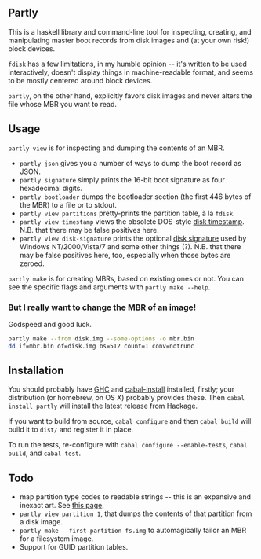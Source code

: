 ## Partly

This is a haskell library and command-line tool for inspecting,
creating, and manipulating master boot records from disk images and (at
your own risk!) block devices.

`fdisk` has a few limitations, in my humble opinion -- it's written
to be used interactively, doesn't display things in machine-readable
format, and seems to be mostly centered around block devices.

`partly`, on the other hand, explicitly favors disk images and never
alters the file whose MBR you want to read.

## Usage

`partly view` is for inspecting and dumping the contents of an MBR.

* `partly json` gives you a number of ways to dump the boot record as JSON.
* `partly signature` simply prints the 16-bit boot signature as four
  hexadecimal digits.
* `partly bootloader` dumps the bootloader section (the first 446 bytes
  of the MBR) to a file or to stdout.
* `partly view partitions` pretty-prints the partition table, à la
  `fdisk`.
* `partly view timestamp` views the obsolete DOS-style
  [disk timestamp][]. N.B. that there may be false positives here.
* `partly view disk-signature` prints the optional [disk signature][] used by 
  Windows NT/2000/Vista/7 and some other things (?). N.B. that there
  may be false positives here, too, especially when those bytes are
  zeroed.
  
`partly make` is for creating MBRs, based on existing ones or not. You
can see the specific flags and arguments with `partly make --help`.

[disk timestamp]: http://thestarman.pcministry.com/asm/mbr/mystery.htm
[disk signature]: http://diddy.boot-land.net/firadisk/files/signature.htm

### But I really want to change the MBR of an image!

Godspeed and good luck.

````sh
partly make --from disk.img --some-options -o mbr.bin
dd if=mbr.bin of=disk.img bs=512 count=1 conv=notrunc
````

## Installation

You should probably have [GHC][] and [cabal-install][] installed,
firstly; your distribution (or homebrew, on OS X) probably provides
these. Then `cabal install partly` will install the latest release
from Hackage.

If you want to build from source, `cabal configure` and then `cabal
build` will build it to `dist/` and register it in place.

To run the tests, re-configure with `cabal configure --enable-tests`,
`cabal build`, and `cabal test`.

[GHC]: http://www.haskell.org/ghc/
[cabal-install]: http://hackage.haskell.org/trac/hackage/wiki/CabalInstall

## Todo

* map partition type codes to readable strings -- this is an expansive
  and inexact art. See [this page][partition-types].
* `partly view partition 1`, that dumps the contents of
  that partition from a disk image.
* `partly make --first-partition fs.img` to automagically tailor an
  MBR for a filesystem image.
* Support for GUID partition tables.

[partition-types]: http://www.win.tue.nl/~aeb/partitions/partition_types-1.html
